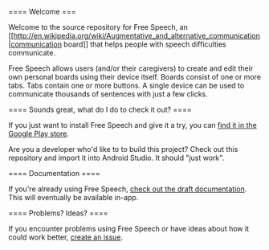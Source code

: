 ==== Welcome ===

Welcome to the source repository for Free Speech, an  [[http://en.wikipedia.org/wiki/Augmentative_and_alternative_communication|communication board]] that helps people with speech difficulties communicate.

Free Speech allows users (and/or their caregivers) to create and edit their own personal boards using their device itself.  Boards consist of one or more tabs.  Tabs contain one or more buttons.  A single device can be used to communicate thousands of sentences with just a few clicks.

==== Sounds great, what do I do to check it out?  ====

If you just want to install Free Speech and give it a try, you can [find it in the Google Play store](https://play.google.com/store/apps/details?id=com.blogspot.tonyatkins.freespeech).

Are you a developer who'd like to to build this project?  Check out this repository and import it into Android Studio.  It should "just work".

==== Documentation ====

If you're already using Free Speech, [check out the draft documentation](./res/raw).  This will eventually be available in-app.

====  Problems?  Ideas? ====

If you encounter problems using Free Speech or have ideas about how it could work better, [create an issue](https://bitbucket.org/duhrer/free-speech-for-android/issues/new).